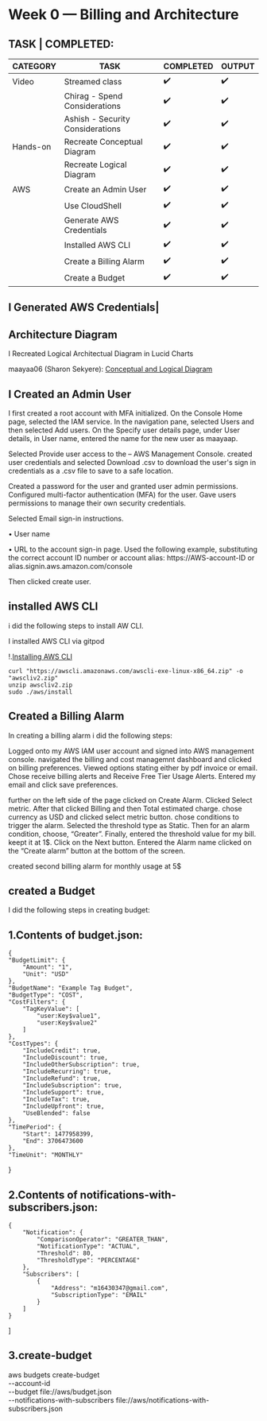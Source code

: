 # Week 0 — Billing and Architecture

## TASK | COMPLETED:



| CATEGORY | TASK | COMPLETED | OUTPUT | 
| --- | --- | --- | --- |
| Video | Streamed class | :heavy_check_mark: | :heavy_check_mark: |
| | Chirag - Spend Considerations | :heavy_check_mark:  | :heavy_check_mark: |
| | Ashish - Security Considerations | :heavy_check_mark:  | :heavy_check_mark: |
| Hands-on | Recreate Conceptual Diagram | :heavy_check_mark: | :heavy_check_mark: |
| | Recreate Logical Diagram | :heavy_check_mark: | :heavy_check_mark: |
| AWS | Create an Admin User | :heavy_check_mark: | :heavy_check_mark: |
| | Use CloudShell | :heavy_check_mark: | :heavy_check_mark: |
| | Generate AWS Credentials | :heavy_check_mark: |:heavy_check_mark: |
| | Installed AWS CLI | :heavy_check_mark: |:heavy_check_mark:  |
| | Create a Billing Alarm | :heavy_check_mark: | :heavy_check_mark: |
| | Create a Budget | :heavy_check_mark: | :heavy_check_mark: |




## I Generated AWS Credentials|

## Architecture Diagram

I Recreated Logical Architectual Diagram in Lucid Charts

maayaa06 (Sharon Sekyere): [Conceptual and Logical Diagram](https://lucid.app/lucidchart/110e6690-4013-4f7c-97f6-492366c3fc82/edit?invitationId=inv_e8818191-7dd1-4afa-b61c-4d075528a485&page=0_0#)


## I Created an Admin User

I first created a root account with MFA initialized. 
On the Console Home page, selected the IAM service.
In the navigation pane, selected Users and then selected Add users.
On the Specify user details page, under User details, in User name, entered the name for the new user as maayaap.

Selected Provide user access to the – AWS Management Console.
created user credentials and
selected Download .csv to download the user's sign in credentials as a .csv file to save to a safe location.
 
Created a password for the user and
granted user admin permissions.
Configured multi-factor authentication (MFA) for the user.
Gave users permissions to manage their own security credentials.

Selected Email sign-in instructions. 

•	User name

•	URL to the account sign-in page. Used the following example, substituting the correct account ID number or account alias:
https://AWS-account-ID or alias.signin.aws.amazon.com/console

Then clicked create user.





## installed AWS CLI

i did the following steps to install AW CLI.

I installed AWS CLI via gitpod

!.[Installing AWS CLI](assets/)

```
curl "https://awscli.amazonaws.com/awscli-exe-linux-x86_64.zip" -o "awscliv2.zip"
unzip awscliv2.zip
sudo ./aws/install
```

## Created a Billing Alarm

In creating a billing alarm i did the following steps:

Logged onto my AWS IAM user account and
signed into AWS management console.
navigated the billing and cost managemnt dashboard and
clicked on billing preferences.
Viewed options stating either by pdf invoice or email.
Chose receive billing alerts and Receive Free Tier Usage Alerts.
Entered my email and click save preferences.

further on the left side of the page clicked on Create Alarm.
Clicked Select metric.
After that clicked Billing and then Total estimated charge.
chose currency as USD and clicked  select metric button.
chose conditions to trigger the alarm. 
Selected the threshold type as Static.
Then for an alarm condition, choose, “Greater”. 
Finally, entered the threshold value for my bill.
 keept it at 1$. 
 Click on the Next button.
Entered the Alarm name
clicked on the “Create alarm” button at the bottom of the screen.

created second billing alarm for monthly usage at 5$


## created a Budget

I did the following steps in creating budget:
    
    
 ## 1.Contents of budget.json:
    
    {
    "BudgetLimit": {
        "Amount": "1",
        "Unit": "USD"
    },
    "BudgetName": "Example Tag Budget",
    "BudgetType": "COST",
    "CostFilters": {
        "TagKeyValue": [
            "user:Key$value1",
            "user:Key$value2"
        ]
    },
    "CostTypes": {
        "IncludeCredit": true,
        "IncludeDiscount": true,
        "IncludeOtherSubscription": true,
        "IncludeRecurring": true,
        "IncludeRefund": true,
        "IncludeSubscription": true,
        "IncludeSupport": true,
        "IncludeTax": true,
        "IncludeUpfront": true,
        "UseBlended": false
    },
    "TimePeriod": {
        "Start": 1477958399,
        "End": 3706473600
    },
    "TimeUnit": "MONTHLY"
}


## 2.Contents of notifications-with-subscribers.json:



    {
        "Notification": {
            "ComparisonOperator": "GREATER_THAN",
            "NotificationType": "ACTUAL",
            "Threshold": 80,
            "ThresholdType": "PERCENTAGE"
        },
        "Subscribers": [
            {
                "Address": "m16430347@gmail.com",
                "SubscriptionType": "EMAIL"
            }
        ]
    }
]


## 3.create-budget

aws budgets create-budget \
    --account-id  \
    --budget file://aws/budget.json \
    --notifications-with-subscribers file://aws/notifications-with-subscribers.json
